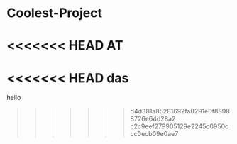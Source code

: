 # Coolest-Project
<<<<<<< HEAD
AT
=======
<<<<<<< HEAD
das
=======

hello
>>>>>>> d4d381a85281692fa8291e0f88988726e64d28a2
>>>>>>> c2c9eef279905129e2245c0950ccc0ecb09e0ae7
